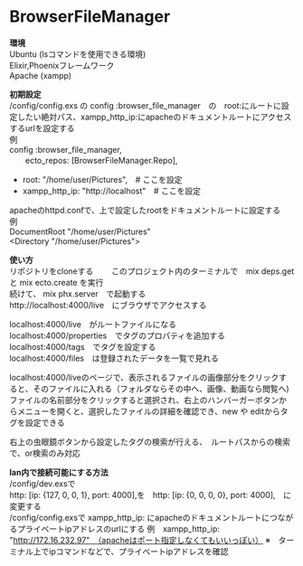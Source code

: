 # BrowserFileManager

**環境**  
  Ubuntu (lsコマンドを使用できる環境)  
  Elixir,Phoenixフレームワーク  
  Apache (xampp)  

**初期設定**  
  /config/config.exs の config :browser_file_manager　の　root:にルートに設定したい絶対パス、xampp_http_ip:にapacheのドキュメントルートにアクセスするurlを設定する  
  例  
  config :browser_file_manager,  
  　　ecto_repos: [BrowserFileManager.Repo],  
  - root: "/home/user/Pictures",　# ここを設定  
  - xampp_http_ip: "http://localhost"　# ここを設定  
  
  apacheのhttpd.confで、上で設定したrootをドキュメントルートに設定する  
  例  
  DocumentRoot "/home/user/Pictures"  
      <Directory "/home/user/Pictures">  

**使い方**  
  リポジトリをcloneする　　
  このプロジェクト内のターミナルで　mix deps.get と mix ecto.create を実行  
  続けて、 mix phx.server　で起動する  
  http://localhost:4000/live　にブラウザでアクセスする  
  
  localhost:4000/live　がルートファイルになる  
  localhost:4000/properties　でタグのプロパティを追加する  
  localhost:4000/tags　でタグを設定する  
  localhost:4000/files　は登録されたデータを一覧で見れる  
    
  localhost:4000/liveのページで、表示されるファイルの画像部分をクリックすると、そのファイルに入れる（フォルダならその中へ、画像、動画なら閲覧へ)  
  ファイルの名前部分をクリックすると選択され、右上のハンバーガーボタンからメニューを開くと、選択したファイルの詳細を確認でき、new や editからタグを設定できる  
  
  右上の虫眼鏡ボタンから設定したタグの検索が行える、　ルートパスからの検索で、or検索のみ対応  

**lan内で接続可能にする方法**  
  /config/dev.exsで  
    http: [ip: {127, 0, 0, 1}, port: 4000],を　http: [ip: {0, 0, 0, 0}, port: 4000],　に変更する  
  /config/config.exsで
    xampp_http_ip: にapacheのドキュメントルートにつながるプライベートipアドレスのurlにする
    例　xampp_http_ip: "http://172.16.232.97"　（apacheはポート指定しなくてもいいっぽい）
    ※　ターミナル上でipコマンドなどで、プライベートipアドレスを確認
